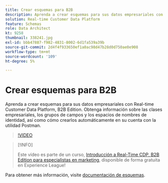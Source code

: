 ```yaml
---
title: Crear esquemas para B2B
description: Aprenda a crear esquemas para sus datos empresariales con Real-time Customer Data Platform, B2B Edition.
solution: Real-time Customer Data Platform
feature: Schemas
role: Data Architect
kt: 9258
thumbnail: 338241.jpg
exl-id: bbb47887-f982-4831-8002-6d1fa539a39b
source-git-commit: 2d4f4f933650ef1a0ac98d47b28d0d750ae0e908
workflow-type: tm+mt
source-wordcount: '109'
ht-degree: 5%

---
```


# Crear esquemas para B2B

Aprenda a crear esquemas para sus datos empresariales con Real-time Customer Data Platform, B2B Edition. Obtenga información sobre las clases empresariales, los grupos de campos y los espacios de nombres de identidad, así como cómo crearlos automáticamente en su cuenta con la utilidad Postman.

>[!VIDEO](https://video.tv.adobe.com/v/338241?quality=12&learn=on)

>[!INFO]
>
> Este vídeo es parte de un curso, [Introducción a Real-Time CDP, B2B Edition para especialistas en marketing](https://experienceleague.adobe.com/?recommended=ExperiencePlatform-U-1-2021.rtcdp.b2b), disponible de forma gratuita en Experience League!

Para obtener más información, visite [documentación de esquemas](https://experienceleague.adobe.com/docs/experience-platform/xdm/home.html?lang=es).
